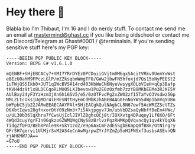 # Hey there 👋

Blabla bio I'm Thibaut, I'm 16 and I do nerdy stuff. To contact me send me an email at mastermind@ghast.cc if you like being oldschool or contact me on Discord/Telegram at Ghast#0001 / @terminalsin. If you're sending sensitive stuff here's my PGP key:


```rsa
-----BEGIN PGP PUBLIC KEY BLOCK-----
Version: BCPG C# v1.6.1.0

mQENBF+SHjEBCACy7+YMI7YRrDYEz0PCDoiiGVjtm0M6qxSAcitVRkv9UemYxWst
eBEzU0ahM9FPczLGlP/mZZksqbmWmgTF0/GWw2jbwFN5hfoxjd7Qs15oNyPEESt2
1uTWjQS5Ikb0+JUT1qIWcBVSA14rd403HbWeCN6NyeVwsygXOLbVIeH+qCp3Bafp
tKVH4dz9tlx8LDCCqoRLMUO5LXJbevow1Pu2E0z0xfmb7zzYB8MKbEEMe3RJKE5V
AUlBxy24yF3YzHzm3jAn6h165V5/e5/0zOTFvdPg2xZWO2zf15TaYvO3Vsdwz5Gp
NMLZLtcUksjUgMDr4iERESNttHyEmCdMbKJhABEBAAG0FnNoYW55dWp1bmVqYUBn
bWFpbC5jb22JARwEEAECAAYFAl+SHjEACgkQulNAgbCL8N67ewf5AcWRZZSctTZs
D6XbtIqws28gfnxorDtY09zNm3+7i5Akjpgyv7Jm/ubVbDZsaQyNbffBeEn4HWc/
u/UL30b36lqXhra7fCwsUjIclJIVlZ0ghcQCj8t/IOXXvtg4DRuqoy1Lf0XO/6Ft
4WQd2cuyYgrFIn06qkzo6ZWMQWgCNy68zBrlvzPqzRHMKpQVqvncQy1qv4kYQqX6
TidgZfQFO/BEhXPnle9K+SkY1zdZ/e9p6AxCmF2dE5SgbEKmpQ0fB8k/OtNirgry
GFrSH7geryi1UlMjrSvM2AS4eCnAwMgrpwZYrJYZmZpSoH1FNSxf3usbsASEvnQN
rjAHKMW7JA==
=G7oU
-----END PGP PUBLIC KEY BLOCK-----
```
